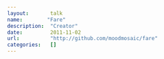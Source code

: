 ```yaml
---
layout:       talk
name:        "Fare"
description:  "Creator"
date:         2011-11-02
url:          "http://github.com/moodmosaic/fare"
categories:   []
---
```

